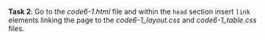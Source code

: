 **Task 2**: Go to the _code6-1.html_ file and within the `head` section insert `link` elements linking the page to the _code6-1_layout.css_ and _code6-1_table.css_ files.
